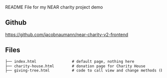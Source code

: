 README File for my NEAR charity project demo

## Github

https://github.com/jacobnaumann/near-charity-v2-frontend


## Files

```txt
├── index.html                # default page, nothing here
├── charity-house.html        # donation page for Charity House
├── giving-tree.html          # code to call view and change methods (basic)
```
